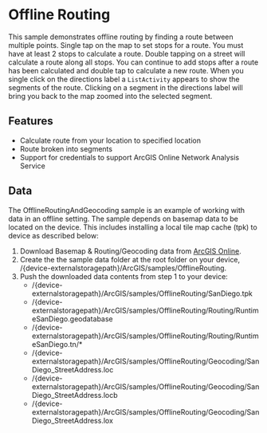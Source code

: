 # Offline Routing	
This sample demonstrates offline routing by finding a route between multiple points.  Single tap on the map to set stops for a route.  You must have at least 2 stops to calculate a route. Double tapping on a street will calculate a route along all stops.  You can continue to add stops after a route has been calculated and double tap to calculate a new route.  When you single click on the directions label a ```ListActivity``` appears to show the segments of the route.  Clicking on a segment in the directions label will bring you back to the map zoomed into the selected segment.  

## Features
* Calculate route from your location to specified location
* Route broken into segments
* Support for credentials to support ArcGIS Online Network Analysis Service

## Data
The OfflineRoutingAndGeocoding sample is an example of working with data in an offline setting.  The sample depends on basemap data to be located on the device. This includes installing a local tile map cache (tpk) to device as described below:

1. Download Basemap & Routing/Geocoding data from [ArcGIS Online](http://www.arcgis.com/home/item.html?id=bd441813cd2f4c8891aee671a65feb54).
2. Create the the sample data folder at the root <storage> folder on your device, /{device-externalstoragepath}/ArcGIS/samples/OfflineRouting.  
3. Push the downloaded data contents from step 1 to your device:
    * /{device-externalstoragepath}/ArcGIS/samples/OfflineRouting/SanDiego.tpk
    * /{device-externalstoragepath}/ArcGIS/samples/OfflineRouting/Routing/RuntimeSanDiego.geodatabase
    * /{device-externalstoragepath}/ArcGIS/samples/OfflineRouting/Routing/RuntimeSanDiego.tn/*
    * /{device-externalstoragepath}/ArcGIS/samples/OfflineRouting/Geocoding/SanDiego_StreetAddress.loc
    * /{device-externalstoragepath}/ArcGIS/samples/OfflineRouting/Geocoding/SanDiego_StreetAddress.locb
    * /{device-externalstoragepath}/ArcGIS/samples/OfflineRouting/Geocoding/SanDiego_StreetAddress.lox
